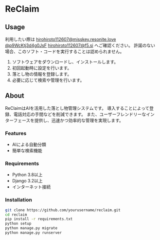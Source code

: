 # ReClaim

## Usage

利用したい際は
[hirohiroto112607@misskey.resonite.love](https://misskey.resonite.love/@hirohiroto112607)
[@p9WcKtj3d4g0JsF](https://x.com/@p9WcKtj3d4g0JsF)
[hirohiroto112607@f5.si](mailto:hirohiroto112607@f5.si)
へご確認ください。
許諾のない場合、このソフト・コードを実行することは認められません。

1. ソフトウェアをダウンロードし、インストールします。
2. 初回起動時に設定を行います。
3. 落とし物の情報を登録します。
4. 必要に応じて検索や管理を行います。

## About

ReClaimはAIを活用した落とし物管理システムです。
導入することによって登録、電話対応の手間などを削減できます。
また、ユーザーフレンドリーなインターフェースを提供し、迅速かつ効率的な管理を実現します。

### Features

- AIによる自動分類
- 簡単な検索機能

### Requirements

- Python 3.8以上
- Django 3.2以上
- インターネット接続

### Installation

```bash
git clone https://github.com/yourusername/reclaim.git
cd reclaim
pip install -r requirements.txt
python setup
python manage.py migrate
python manage.py runserver
```
